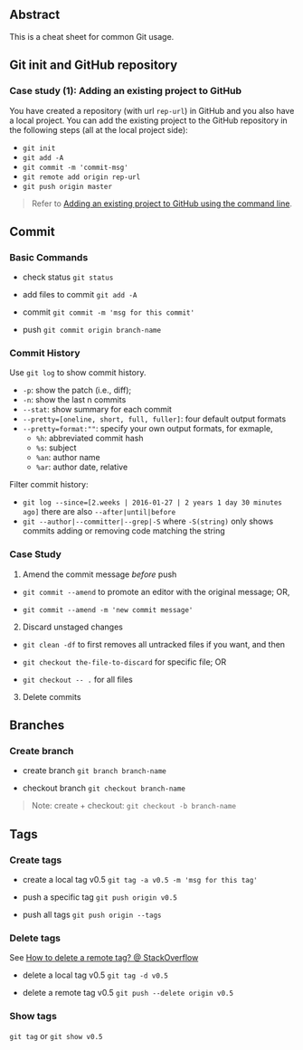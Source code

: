 ## Abstract
This is a cheat sheet for common Git usage.

## Git init and GitHub repository

### Case study (1): Adding an existing project to GitHub

You have created a repository (with url `rep-url`) in GitHub and you also have a local project.
You can add the existing project to the GitHub repository in the following steps (all at the local project side):

- `git init`
- `git add -A`
- `git commit -m 'commit-msg'`
- `git remote add origin rep-url`
- `git push origin master`

> Refer to [Adding an existing project to GitHub using the command line](https://help.github.com/articles/adding-an-existing-project-to-github-using-the-command-line/).

## Commit

### Basic Commands

- check status
`git status`

- add files to commit
`git add -A`

- commit
`git commit -m 'msg for this commit'`

- push
`git commit origin branch-name`

### Commit History

Use `git log` to show commit history.
  - `-p`: show the patch (i.e., diff); 
  - `-n`: show the last n commits
  - `--stat`: show summary for each commit
  - `--pretty=[oneline, short, full, fuller]`: four default output formats
  - `--pretty=format:""`: specify your own output formats, for exmaple,
    - `%h`: abbreviated commit hash
    - `%s`: subject
    - `%an`: author name
    - `%ar`: author date, relative

Filter commit history:
- `git log --since=[2.weeks | 2016-01-27 | 2 years 1 day 30 minutes ago]` there are also `--after|until|before`
- `git --author|--committer|--grep|-S` where `-S(string)` only shows commits adding or removing code matching the string

### Case Study

1. Amend the commit message *before* push

  - `git commit --amend` to promote an editor with the original message; OR,

  - `git commit --amend -m 'new commit message'`

2. Discard unstaged changes

  - `git clean -df` to first removes all untracked files if you want, and then

  - `git checkout the-file-to-discard` for specific file; OR
  
  - `git checkout -- .` for all files 
  
3. Delete commits
  
## Branches

### Create branch

- create branch
`git branch branch-name`

- checkout branch
`git checkout branch-name`

> Note: create + checkout: `git checkout -b branch-name`

## Tags

### Create tags

- create a local tag v0.5
`git tag -a v0.5 -m 'msg for this tag'`

- push a specific tag 
`git push origin v0.5`

- push all tags
`git push origin --tags`

### Delete tags 

See [How to delete a remote tag? @ StackOverflow](http://stackoverflow.com/a/5480292/1833118)

- delete a local tag v0.5
`git tag -d v0.5`

- delete a remote tag v0.5
`git push --delete origin v0.5`

### Show tags
`git tag` or `git show v0.5`
